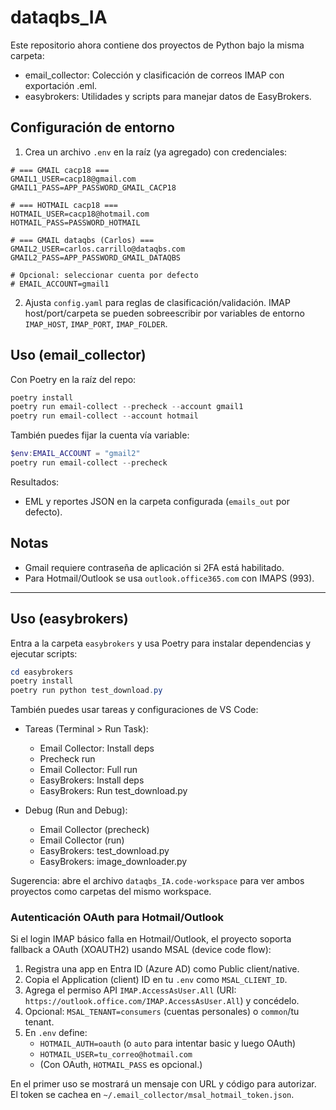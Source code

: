 # dataqbs_IA

Este repositorio ahora contiene dos proyectos de Python bajo la misma carpeta:

- email_collector: Colección y clasificación de correos IMAP con exportación .eml.
- easybrokers: Utilidades y scripts para manejar datos de EasyBrokers.

## Configuración de entorno

1) Crea un archivo `.env` en la raíz (ya agregado) con credenciales:

```
# === GMAIL cacp18 ===
GMAIL1_USER=cacp18@gmail.com
GMAIL1_PASS=APP_PASSWORD_GMAIL_CACP18

# === HOTMAIL cacp18 ===
HOTMAIL_USER=cacp18@hotmail.com
HOTMAIL_PASS=PASSWORD_HOTMAIL

# === GMAIL dataqbs (Carlos) ===
GMAIL2_USER=carlos.carrillo@dataqbs.com
GMAIL2_PASS=APP_PASSWORD_GMAIL_DATAQBS

# Opcional: seleccionar cuenta por defecto
# EMAIL_ACCOUNT=gmail1
```

2) Ajusta `config.yaml` para reglas de clasificación/validación. IMAP host/port/carpeta se pueden sobreescribir por variables de entorno `IMAP_HOST`, `IMAP_PORT`, `IMAP_FOLDER`.

## Uso (email_collector)

Con Poetry en la raíz del repo:

```powershell
poetry install
poetry run email-collect --precheck --account gmail1
poetry run email-collect --account hotmail
```

También puedes fijar la cuenta vía variable:

```powershell
$env:EMAIL_ACCOUNT = "gmail2"
poetry run email-collect --precheck
```

Resultados:
- EML y reportes JSON en la carpeta configurada (`emails_out` por defecto).

## Notas
- Gmail requiere contraseña de aplicación si 2FA está habilitado.
- Para Hotmail/Outlook se usa `outlook.office365.com` con IMAPS (993).

---

## Uso (easybrokers)

Entra a la carpeta `easybrokers` y usa Poetry para instalar dependencias y ejecutar scripts:

```powershell
cd easybrokers
poetry install
poetry run python test_download.py
```

También puedes usar tareas y configuraciones de VS Code:

- Tareas (Terminal > Run Task):
	- Email Collector: Install deps
	- Precheck run
	- Email Collector: Full run
	- EasyBrokers: Install deps
	- EasyBrokers: Run test_download.py

- Debug (Run and Debug):
	- Email Collector (precheck)
	- Email Collector (run)
	- EasyBrokers: test_download.py
	- EasyBrokers: image_downloader.py

Sugerencia: abre el archivo `dataqbs_IA.code-workspace` para ver ambos proyectos como carpetas del mismo workspace.

### Autenticación OAuth para Hotmail/Outlook

Si el login IMAP básico falla en Hotmail/Outlook, el proyecto soporta fallback a OAuth (XOAUTH2) usando MSAL (device code flow):

1. Registra una app en Entra ID (Azure AD) como Public client/native.
2. Copia el Application (client) ID en tu `.env` como `MSAL_CLIENT_ID`.
3. Agrega el permiso API `IMAP.AccessAsUser.All` (URI: `https://outlook.office.com/IMAP.AccessAsUser.All`) y concédelo.
4. Opcional: `MSAL_TENANT=consumers` (cuentas personales) o `common`/tu tenant.
5. En `.env` define:
	- `HOTMAIL_AUTH=oauth` (o `auto` para intentar basic y luego OAuth)
	- `HOTMAIL_USER=tu_correo@hotmail.com`
	- (Con OAuth, `HOTMAIL_PASS` es opcional.)

En el primer uso se mostrará un mensaje con URL y código para autorizar. El token se cachea en `~/.email_collector/msal_hotmail_token.json`.
